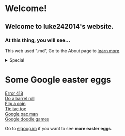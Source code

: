 # Welcome!

## Welcome to luke242014's website.

### At this thing, you will see...

This web used ".md", Go to the About page to [learn more](https://luke242014.github.io/about).

<details class="indent">
  <summary>Special</summary>
  <a href="{{ page.root }}qrgenerator">
    QR Code Generator
  </a>
  <br/>
  <a href="{{ page.root }}mb">
    Mineblock (under construction)
  </a>
  <br/>
  <a href="{{ page.root }}pastebin">
    Pastebin
  </a>
  <br/>
  <a href="{{ page.root }}urlshortener">
    URL Shortener
  </a>
</details>

# Some Google easter eggs

<a href="https://www.google.com/teapot">Error 418</a>
<br/>
<a href="https://www.google.com/search?q=do+a+barrel+roll">Do a barrel roll</a>
<br/>
<a href="https://www.google.com/search?q=flip+a+coin">Flip a coin</a> 
<br/>
<a href="https://www.google.com/search?q=tic+tac+toe">Tic tac toe</a>
<br/>
<a href="https://www.google.com/logos/2010/pacman0-i.html">Google pac man</a>
<br/>
<a href="https://www.google.com/search?q=google+doodle+games">Google doodle games</a>

Go to [elgoog.im](https://elgoog.im/) if you want to see **more easter eggs**.
